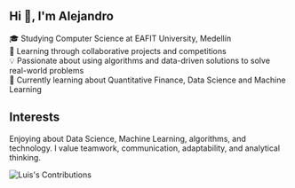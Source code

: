 ## Hi 👋, I'm Alejandro

🎓 Studying Computer Science at EAFIT University, Medellín <br/> 
🌱 Learning through collaborative projects and competitions <br/> 
💡 Passionate about using algorithms and data-driven solutions to solve real-world problems <br/>
💭 Currently learning about Quantitative Finance, Data Science and Machine Learning <br/>

## Interests
Enjoying about Data Science, Machine Learning, algorithms, and technology. I value teamwork, communication, adaptability, and analytical thinking.

<!--![Alejo's GitHub stats](https://github-readme-stats.vercel.app/api?username=alejobaenam&show_icons=true&theme=rose)-->

![Luis's Contributions](https://github-readme-streak-stats.herokuapp.com/?user=alejobaenam&theme=rose)
